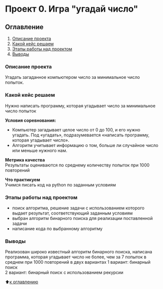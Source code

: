 # Проект 0. Игра "угадай число"
## Оглавление
1. [Описание проекта](#описание-проекта)
2. [Какой кейс решаем](#какой-кейс-решаем)
3. [Этапы работы над проектом](#этапы-работы-над-проектом)
4. [Выводы](#выводы)


### Описание проекта
Угадать загаданное компьютером число за минимальное число попыток.

### Какой кейс решаем
Нужно написать программу, которая угадывает число за минимальное число попыток

**Условия соревнования:**  
- Компьютер загадывает целое число от 0 до 100, и его нужно угадать. Под «угадать», подразумевается «написать программу, которая угадывает число».
- Алгоритм учитывает информацию о том, больше ли случайное число или меньше нужного нам.

**Метрика качества**     
Результаты оцениваются по среднему количеству попыток при 1000 повторений

**Что практикуем**     
Учимся писать код на python по заданным условиям

### Этапы работы над проектом
- поиск алгоритма, решение задачи с использованием которого выдает результат, соответствующий заданным условиям
- выбран алгоритм бинарного поиска для реализации поставленной задачи
-  написание кода по  выбранному алгоритму 

### Выводы
Реализован широко известный алгоритм бинарного поиска, написана программа, которая угадывает число не более, чем за 7 попыток в среднем при 1000 повторений в двух вариантах
    1 вариант: бинарный поиск  
    2 вариант: бинарный поиск с использованием рекурсии 


:arrow_up:[к оглавлению](#оглавление)